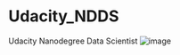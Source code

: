 # Udacity_NDDS
Udacity Nanodegree Data Scientist
![image](https://user-images.githubusercontent.com/17487975/163333567-7c2c0aed-190b-4cc3-acbc-bd9ca95c5772.png)
